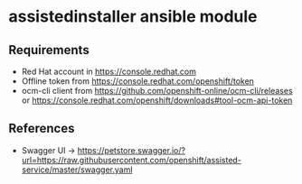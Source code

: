 # assistedinstaller ansible module

## Requirements

- Red Hat account in https://console.redhat.com
- Offline token from  https://console.redhat.com/openshift/token
- ocm-cli client from https://github.com/openshift-online/ocm-cli/releases or https://console.redhat.com/openshift/downloads#tool-ocm-api-token

## References
- Swagger UI -> https://petstore.swagger.io/?url=https://raw.githubusercontent.com/openshift/assisted-service/master/swagger.yaml

